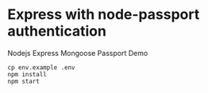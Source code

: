 #  Express with node-passport authentication
Nodejs Express Mongoose Passport Demo

```
cp env.example .env
npm install
npm start
```